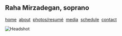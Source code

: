 ## Raha Mirzadegan, soprano

[home](https://raharules.github.io/)&nbsp; [about](https://raharules.github.io/raharules.github.io/about.html)&nbsp; [photos/resumé](https://raharules.github.io/raharules.github.io/photos.html)&nbsp; [media](https://raharules.github.io/raharules.github.io/media.html)&nbsp; [schedule](https://raharules.github.io/raharules.github.io/schedule.html)&nbsp; [contact](https://raharules.github.io/raharules.github.io/contact.html)

![Headshot](raharules.github.io/Raha_Soft_Headshot.jpg)
